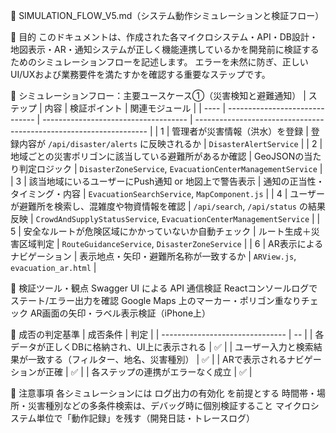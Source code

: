 📘 SIMULATION_FLOW_V5.md（システム動作シミュレーションと検証フロー）

🎯 目的
このドキュメントは、作成された各マイクロシステム・API・DB設計・地図表示・AR・通知システムが正しく機能連携しているかを開発前に検証するためのシミュレーションフローを記述します。
エラーを未然に防ぎ、正しいUI/UXおよび業務要件を満たすかを確認する重要なステップです。

🔄 シミュレーションフロー：主要ユースケース①（災害検知と避難通知）
| ステップ | 内容 | 検証ポイント | 関連モジュール |
| ---- | ------------------------------ | ------------------------------------ | ------------------------------------------------------------------ |
| 1 | 管理者が災害情報（洪水）を登録 | 登録内容が `/api/disaster/alerts` に反映されるか | `DisasterAlertService` |
| 2 | 地域ごとの災害ポリゴンに該当している避難所があるか確認 | GeoJSONの当たり判定ロジック | `DisasterZoneService`, `EvacuationCenterManagementService` |
| 3 | 該当地域にいるユーザーにPush通知 or 地図上で警告表示 | 通知の正当性・タイミング・内容 | `EvacuationSearchService`, `MapComponent.js` |
| 4 | ユーザーが避難所を検索し、混雑度や物資情報を確認 | `/api/search`, `/api/status` の結果反映 | `CrowdAndSupplyStatusService`, `EvacuationCenterManagementService` |
| 5 | 安全なルートが危険区域にかかっていないか自動チェック | ルート生成＋災害区域判定 | `RouteGuidanceService`, `DisasterZoneService` |
| 6 | AR表示によるナビゲーション | 表示地点・矢印・避難所名称が一致するか | `ARView.js`, `evacuation_ar.html` |

🧪 検証ツール・観点
Swagger UI による API 通信検証
Reactコンソールログでステート/エラー出力を確認
Google Maps 上のマーカー・ポリゴン重なりチェック
AR画面の矢印・ラベル表示検証（iPhone上）

🔔 成否の判定基準
| 成否条件 | 判定 |
| ------------------------------- | -- |
| 各データが正しくDBに格納され、UI上に表示される | ✅ |
| ユーザー入力と検索結果が一致する（フィルター、地名、災害種別） | ✅ |
| ARで表示されるナビゲーションが正確 | ✅ |
| 各ステップの連携がエラーなく成立 | ✅ |

📌 注意事項
各シミュレーションには ログ出力の有効化 を前提とする
時間帯・場所・災害種別などの多条件検索は、デバッグ時に個別検証すること
マイクロシステム単位で「動作記録」を残す（開発日誌・トレースログ）
